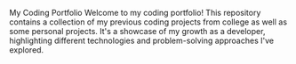 My Coding Portfolio
Welcome to my coding portfolio! This repository contains a collection of my previous coding projects from college as well as some personal projects. It's a showcase of my growth as a developer, highlighting different technologies and problem-solving approaches I've explored.
